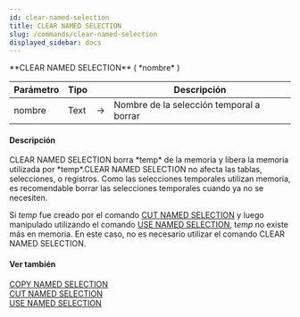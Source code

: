 ```yaml
---
id: clear-named-selection
title: CLEAR NAMED SELECTION
slug: /commands/clear-named-selection
displayed_sidebar: docs
---
```


<!--REF #_command_.CLEAR NAMED SELECTION.Syntax-->**CLEAR NAMED SELECTION** ( *nombre* )<!-- END REF-->
<!--REF #_command_.CLEAR NAMED SELECTION.Params-->
| Parámetro | Tipo |  | Descripción |
| --- | --- | --- | --- |
| nombre | Text | &srarr; | Nombre de la selección temporal a borrar |

<!-- END REF-->

#### Descripción 

<!--REF #_command_.CLEAR NAMED SELECTION.Summary-->CLEAR NAMED SELECTION borra *temp* de la memoria y libera la memoria utilizada por *temp*.<!-- END REF-->CLEAR NAMED SELECTION no afecta las tablas, selecciones, o registros. Como las selecciones temporales utilizan memoria, es recomendable borrar las selecciones temporales cuando ya no se necesiten.

Si *temp* fue creado por el comando [CUT NAMED SELECTION](cut-named-selection.md "CUT NAMED SELECTION") y luego manipulado utilizando el comando [USE NAMED SELECTION](use-named-selection.md "USE NAMED SELECTION"), t*emp* no existe más en memoria. En este caso, no es necesario utilizar el comando CLEAR NAMED SELECTION.

#### Ver también 

[COPY NAMED SELECTION](copy-named-selection.md)  
[CUT NAMED SELECTION](cut-named-selection.md)  
[USE NAMED SELECTION](use-named-selection.md)  
